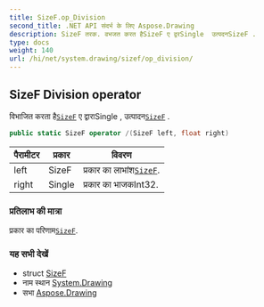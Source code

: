 ```yaml
---
title: SizeF.op_Division
second_title: .NET API संदर्भ के लिए Aspose.Drawing
description: SizeF तरक. वभजत करत हैSizeF ए द्वरSingle  उत्पदनSizeF .
type: docs
weight: 140
url: /hi/net/system.drawing/sizef/op_division/
---
```

## SizeF Division operator

विभाजित करता है[`SizeF`](../) ए द्वाराSingle , उत्पादन[`SizeF`](../) .

```csharp
public static SizeF operator /(SizeF left, float right)
```

| पैरामीटर | प्रकार | विवरण |
| --- | --- | --- |
| left | SizeF | प्रकार का लाभांश[`SizeF`](../). |
| right | Single | प्रकार का भाजकInt32. |

### प्रतिलाभ की मात्रा

प्रकार का परिणाम[`SizeF`](../).

### यह सभी देखें

* struct [SizeF](../)
* नाम स्थान [System.Drawing](../../sizef/)
* सभा [Aspose.Drawing](../../../)


